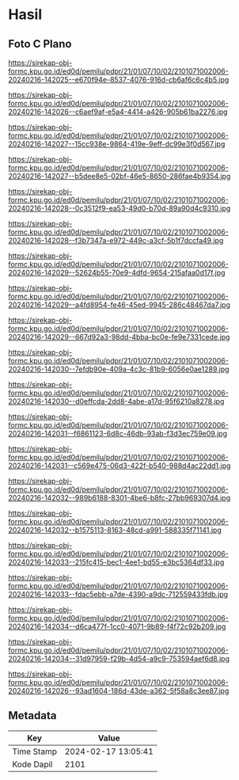 # Hasil

## Foto C Plano

https://sirekap-obj-formc.kpu.go.id/ed0d/pemilu/pdpr/21/01/07/10/02/2101071002006-20240216-142025--e670f94e-8537-4076-916d-cb6af6c6c4b5.jpg

https://sirekap-obj-formc.kpu.go.id/ed0d/pemilu/pdpr/21/01/07/10/02/2101071002006-20240216-142026--c6aef9af-e5a4-4414-a426-905b61ba2276.jpg

https://sirekap-obj-formc.kpu.go.id/ed0d/pemilu/pdpr/21/01/07/10/02/2101071002006-20240216-142027--15cc938e-9864-419e-9eff-dc99e3f0d567.jpg

https://sirekap-obj-formc.kpu.go.id/ed0d/pemilu/pdpr/21/01/07/10/02/2101071002006-20240216-142027--b5dee8e5-02bf-46e5-8650-286fae4b9354.jpg

https://sirekap-obj-formc.kpu.go.id/ed0d/pemilu/pdpr/21/01/07/10/02/2101071002006-20240216-142028--0c3512f9-ea53-49d0-b70d-89a90d4c9310.jpg

https://sirekap-obj-formc.kpu.go.id/ed0d/pemilu/pdpr/21/01/07/10/02/2101071002006-20240216-142028--f3b7347a-e972-449c-a3cf-5b1f7dccfa49.jpg

https://sirekap-obj-formc.kpu.go.id/ed0d/pemilu/pdpr/21/01/07/10/02/2101071002006-20240216-142029--52624b55-70e9-4dfd-9654-215afaa0d17f.jpg

https://sirekap-obj-formc.kpu.go.id/ed0d/pemilu/pdpr/21/01/07/10/02/2101071002006-20240216-142029--a4fd8954-fe46-45ed-9945-286c48467da7.jpg

https://sirekap-obj-formc.kpu.go.id/ed0d/pemilu/pdpr/21/01/07/10/02/2101071002006-20240216-142029--667d92a3-98dd-4bba-bc0e-fe9e7331cede.jpg

https://sirekap-obj-formc.kpu.go.id/ed0d/pemilu/pdpr/21/01/07/10/02/2101071002006-20240216-142030--7efdb90e-409a-4c3c-81b9-6056e0ae1289.jpg

https://sirekap-obj-formc.kpu.go.id/ed0d/pemilu/pdpr/21/01/07/10/02/2101071002006-20240216-142030--d0effcda-2dd8-4abe-a17d-95f6210a8278.jpg

https://sirekap-obj-formc.kpu.go.id/ed0d/pemilu/pdpr/21/01/07/10/02/2101071002006-20240216-142031--f6861123-6d8c-46db-93ab-f3d3ec759e09.jpg

https://sirekap-obj-formc.kpu.go.id/ed0d/pemilu/pdpr/21/01/07/10/02/2101071002006-20240216-142031--c569e475-06d3-422f-b540-988d4ac22dd1.jpg

https://sirekap-obj-formc.kpu.go.id/ed0d/pemilu/pdpr/21/01/07/10/02/2101071002006-20240216-142032--989b6188-8301-4be6-b8fc-27bb969307d4.jpg

https://sirekap-obj-formc.kpu.go.id/ed0d/pemilu/pdpr/21/01/07/10/02/2101071002006-20240216-142032--b1575113-8163-48cd-a991-588335f71141.jpg

https://sirekap-obj-formc.kpu.go.id/ed0d/pemilu/pdpr/21/01/07/10/02/2101071002006-20240216-142033--215fc415-bec1-4ee1-bd55-e3bc5364df33.jpg

https://sirekap-obj-formc.kpu.go.id/ed0d/pemilu/pdpr/21/01/07/10/02/2101071002006-20240216-142033--fdac5ebb-a7de-4390-a9dc-712559433fdb.jpg

https://sirekap-obj-formc.kpu.go.id/ed0d/pemilu/pdpr/21/01/07/10/02/2101071002006-20240216-142034--d6ca477f-1cc0-4071-9b89-f4f72c92b209.jpg

https://sirekap-obj-formc.kpu.go.id/ed0d/pemilu/pdpr/21/01/07/10/02/2101071002006-20240216-142034--31d97959-f29b-4d54-a9c9-753594aef6d8.jpg

https://sirekap-obj-formc.kpu.go.id/ed0d/pemilu/pdpr/21/01/07/10/02/2101071002006-20240216-142026--93ad1604-186d-43de-a362-5f58a8c3ee87.jpg


## Metadata

| Key        | Value               |
| ---------- | ------------------- |
| Time Stamp | 2024-02-17 13:05:41 |
| Kode Dapil | 2101                |



